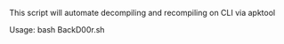 This script will automate decompiling and recompiling 
on CLI via apktool



Usage:
bash BackD00r.sh

